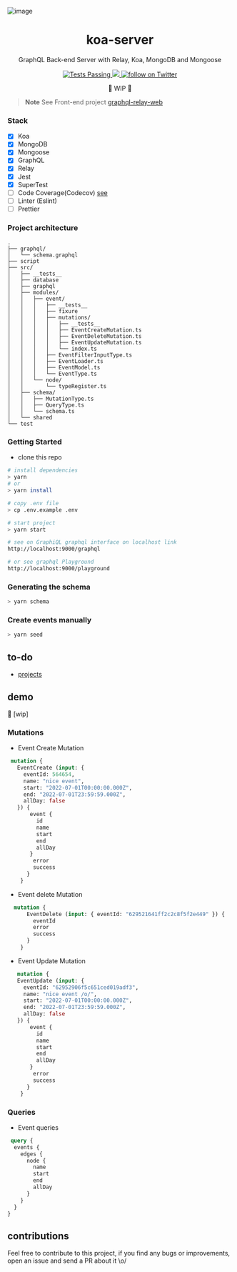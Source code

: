 ![image](https://user-images.githubusercontent.com/65451957/170831440-11ffbec9-5380-4513-9084-a6c09aa9dcdb.png)

<h1 align="center">
 koa-server
</h1>

<p align="center">
GraphQL Back-end Server with Relay, Koa, MongoDB and Mongoose
</p>

<p align="center">
   <a href="https://github.com/biantris/koa-server/actions">
      <img alt="Tests Passing" src="https://github.com/biantris/koa-server/actions/workflows/test.yml/badge.svg" />
    </a>
     <a href="https://codecov.io/gh/biantris/koa-server">
      <img src="https://codecov.io/gh/biantris/koa-server/branch/main/graph/badge.svg" />
    </a>
    <a href="https://twitter.com/intent/follow?screen_name=biantris_">
        <img src="https://img.shields.io/twitter/follow/biantris_?style=social&logo=twitter"
        alt="follow on Twitter">
    </a>
</p>

<p align="center">🚧 WIP 🚧</p>

> **Note**
> See Front-end project [graphql-relay-web](https://github.com/biantris/graphql-relay-web)

### Stack
- [x] Koa
- [x] MongoDB
- [x] Mongoose
- [x] GraphQL
- [x] Relay
- [x] Jest
- [x] SuperTest
- [ ] Code Coverage(Codecov) [see](https://github.com/biantris/koa-server/issues/129)
- [ ] Linter (Eslint)
- [ ] Prettier

### Project architecture
```
.
├── graphql/
│   └── schema.graphql
├── script
├── src/
│   ├── __tests__
│   ├── database
│   ├── graphql
│   ├── modules/
│   │   ├── event/
│   │   │   ├── __tests__
│   │   │   ├── fixure
│   │   │   ├── mutations/
│   │   │   │   ├── __tests__
│   │   │   │   ├── EventCreateMutation.ts
│   │   │   │   ├── EventDeleteMutation.ts
│   │   │   │   ├── EventUpdateMutation.ts
│   │   │   │   └── index.ts
│   │   │   ├── EventFilterInputType.ts
│   │   │   ├── EventLoader.ts
│   │   │   ├── EventModel.ts
│   │   │   └── EventType.ts
│   │   └── node/
│   │       └── typeRegister.ts
│   ├── schema/
│   │   ├── MutationType.ts
│   │   ├── QueryType.ts
│   │   └── schema.ts
│   └── shared
└── test
```

### Getting Started
- clone this repo
```sh
# install dependencies
> yarn
# or
> yarn install

# copy .env file
> cp .env.example .env

# start project
> yarn start

# see on GraphiQL graphql interface on localhost link
http://localhost:9000/graphql

# or see graphql Playground
http://localhost:9000/playground
```

### Generating the schema
```sh
> yarn schema
```

### Create events manually
```sh
> yarn seed
```

## to-do

- [projects](https://github.com/biantris/koa-server/projects/1)

## demo
🔗 [wip]

### Mutations
- Event Create Mutation
```graphql
 mutation {
   EventCreate (input: { 
     eventId: 564654, 
     name: "nice event", 
     start: "2022-07-01T00:00:00.000Z",
     end: "2022-07-01T23:59:59.000Z",
     allDay: false
   }) {
       event {
         id
         name
         start
         end
         allDay
       }
        error
        success
      }
    }
```
- Event delete Mutation
```graphql
  mutation {
      EventDelete (input: { eventId: "629521641ff2c2c8f5f2e449" }) {
        eventId
        error
        success
      }
    }
```
- Event Update Mutation
```graphql
   mutation {
   EventUpdate (input: { 
     eventId: "62952906f5c651ced019adf3", 
     name: "nice event /o/", 
     start: "2022-07-01T00:00:00.000Z",
     end: "2022-07-01T23:59:59.000Z",
     allDay: false
   }) {
       event {
         id
         name
         start
         end
         allDay
       }
        error
        success
      }
    }
```
  
### Queries
- Event queries
```graphql
 query {
  events {
    edges {
      node {
        name
        start
        end
        allDay
      }
    }
  }
}

```

## contributions
Feel free to contribute to this project, if you find any bugs or improvements, open an issue and send a PR about it \o/
